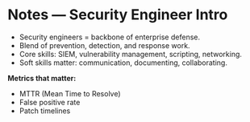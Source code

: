 # Notes — Security Engineer Intro

- Security engineers = backbone of enterprise defense.
- Blend of prevention, detection, and response work.
- Core skills: SIEM, vulnerability management, scripting, networking.
- Soft skills matter: communication, documenting, collaborating.

**Metrics that matter:**
- MTTR (Mean Time to Resolve)
- False positive rate
- Patch timelines
